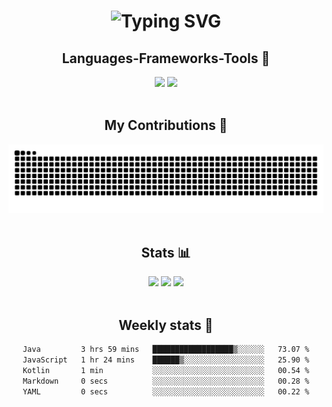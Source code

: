 <h1 align="center">
  <img src="https://readme-typing-svg.demolab.com?font=Fira+Code&weight=600&size=30&pause=1000&color=8F65F7&center=true&vCenter=true&width=435&lines=Hello+there!;I'm+Sebt!" alt="Typing SVG" />
</h1>

<h2 align="center">Languages-Frameworks-Tools 🔧</h2>
<div align="center">
  <img src="https://skillicons.dev/icons?i=react,bootstrap,html,css,vscode,idea,webstorm,github,figma,git" />
  <img src="https://skillicons.dev/icons?i=nodejs,javascript,typescript,express,java,mysql" />
</div>

<br/>

<h2 align="center">My Contributions 🐍</h2>
<div align="center">
<picture>
  <source media="(prefers-color-scheme: dark)" srcset="https://raw.githubusercontent.com/zSebt/zSebt/output/github-contribution-grid-snake-dark.svg">
  <source media="(prefers-color-scheme: light)" srcset="https://raw.githubusercontent.com/zSebt/zSebt/output/github-contribution-grid-snake.svg">
  <img alt="github contribution grid snake animation" src="https://raw.githubusercontent.com/zSebt/zSebt/output/github-contribution-grid-snake.svg">
</picture>
</div>

<br/>

<h2 align="center">Stats 📊</h2>
<div align="center">
  <img width=390 src="https://streak-stats.demolab.com?user=zSebt&theme=prussian&hide_border=true&date_format=j%2Fn%5B%2FY%5D&border_radius=10&count_private=true&card_height=205"/>
  <img width=390 src="https://github-readme-stats.vercel.app/api?username=zSebt&show_icons=true&theme=prussian&hide_border=true&border_radius=10&count_private=true"/>
  <img width=325 src="https://github-readme-stats.vercel.app/api/top-langs/?username=zSebt&layout=compact&theme=prussian&hide_border=true&border_radius=10&count_private=true"/>
</div>

<br/>

<h2 align="center">Weekly stats 📆</h2>
<div align="center">
  <!--START_SECTION:waka-->

```txt
Java         3 hrs 59 mins   ██████████████████▒░░░░░░   73.07 %
JavaScript   1 hr 24 mins    ██████▒░░░░░░░░░░░░░░░░░░   25.90 %
Kotlin       1 min           ░░░░░░░░░░░░░░░░░░░░░░░░░   00.54 %
Markdown     0 secs          ░░░░░░░░░░░░░░░░░░░░░░░░░   00.28 %
YAML         0 secs          ░░░░░░░░░░░░░░░░░░░░░░░░░   00.22 %
```

<!--END_SECTION:waka-->
</div>
